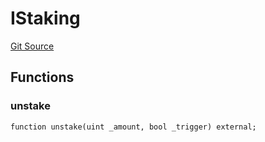 # IStaking
[Git Source](https://github.com/KlimaDAO/klimadao-solidity/blob/b98fc1e8b7dcf2a7b80bbaba384c8c84431739fc/src/infinity/interfaces/IKlima.sol)


## Functions
### unstake


```solidity
function unstake(uint _amount, bool _trigger) external;
```

